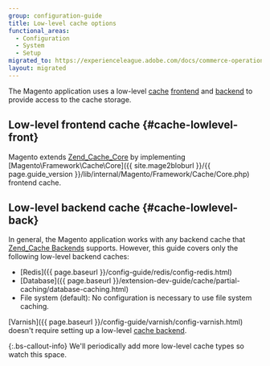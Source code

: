 ```yaml
---
group: configuration-guide
title: Low-level cache options
functional_areas:
  - Configuration
  - System
  - Setup
migrated_to: https://experienceleague.adobe.com/docs/commerce-operations/configuration-guide/cache/cache-options.html
layout: migrated
---
```


The Magento application uses a low-level [cache](https://glossary.magento.com/cache) [frontend](https://glossary.magento.com/frontend) and [backend](https://glossary.magento.com/backend) to provide access to the cache storage.

## Low-level frontend cache {#cache-lowlevel-front}

Magento extends [Zend_Cache_Core](https://framework.zend.com/manual/1.12/en/zend.cache.frontends.html) by implementing [Magento\Framework\Cache\Core]({{ site.mage2bloburl }}/{{ page.guide_version }}/lib/internal/Magento/Framework/Cache/Core.php) frontend cache.

## Low-level backend cache {#cache-lowlevel-back}

In general, the Magento application works with any backend cache that [Zend_Cache Backends](https://framework.zend.com/manual/1.12/en/zend.cache.backends.html) supports. However, this guide covers only the following low-level backend caches:

*  [Redis]({{ page.baseurl }}/config-guide/redis/config-redis.html)
*  [Database]({{ page.baseurl }}/extension-dev-guide/cache/partial-caching/database-caching.html)
*  File system (default): No configuration is necessary to use file system caching.

[Varnish]({{ page.baseurl }}/config-guide/varnish/config-varnish.html) doesn't require setting up a low-level [cache backend](https://glossary.magento.com/cache-backend).

{:.bs-callout-info}
We'll periodically add more low-level cache types so watch this space.
